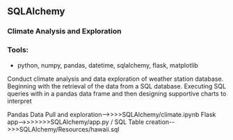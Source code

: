 ## SQLAlchemy
### Climate Analysis and Exploration
### Tools:
* python, numpy, pandas, datetime, sqlalchemy, flask, matplotlib

Conduct climate analysis and data exploration of weather station database. Beginning with the retrieval of the data from a SQL database. Executing SQL queries with in a pandas data frame and then designing supportive charts to interpret 

Pandas Data Pull and exploration-->>>>SQLAlchemy/climate.ipynb
Flask app-->>>>>>>SQLAlchemy/app.py /
SQL Table creation-->>>SQLAlchemy/Resources/hawaii.sql




